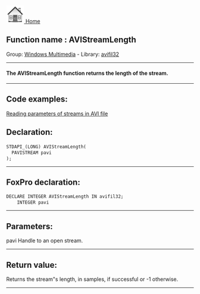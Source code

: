 [<img src="../../images/home.png"> Home ](https://github.com/VFPX/Win32API)  

## Function name : AVIStreamLength
Group: [Windows Multimedia](../../functions_group.md#Windows_Multimedia)  -  Library: [avifil32](../../Libraries.md#avifil32)  
***  


#### The AVIStreamLength function returns the length of the stream.
***  


## Code examples:
[Reading parameters of streams in AVI file](../../samples/sample_429.md)  

## Declaration:
```foxpro  
STDAPI_(LONG) AVIStreamLength(
  PAVISTREAM pavi
);  
```  
***  


## FoxPro declaration:
```foxpro  
DECLARE INTEGER AVIStreamLength IN avifil32;
	INTEGER pavi  
```  
***  


## Parameters:
pavi
Handle to an open stream.
  
***  


## Return value:
Returns the stream"s length, in samples, if successful or -1 otherwise.  
***  

